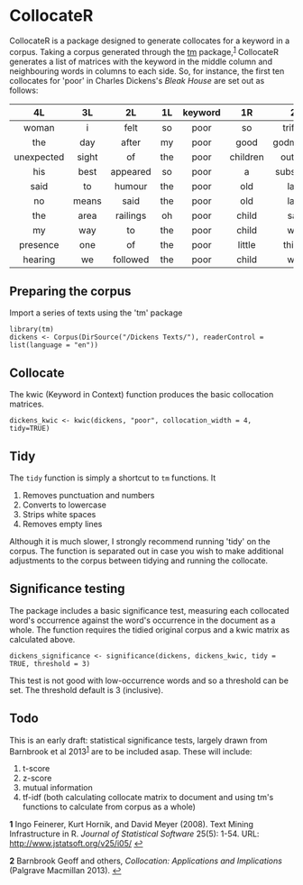 # CollocateR

CollocateR is a package designed to generate collocates for a keyword in a corpus. Taking a corpus generated through the [tm](https://r-forge.r-project.org/projects/tm/) package,<sup id="a1">[1](#f1)</sup> CollocateR generates a list of matrices with the keyword in the middle column and neighbouring words in columns to each side. So, for instance, the first ten collocates for 'poor' in Charles Dickens's *Bleak House* are set out as follows:

|     4L     |  3L   |    2L    | 1L  | keyword |    1R    |     2R     |   3R    |       4R       |
|:----------:|:-----:|:--------:|:---:|:-------:|:--------:|:----------:|:-------:|:--------------:|
|   woman    |   i   |   felt   | so  |  poor   |    so    |  trifling  |   and   |       so       |
|    the     |  day  |  after   | my  |  poor   |   good   | godmother  |   was   |     buried     |
| unexpected | sight |    of    | the |  poor   | children |  outside   | waving  |     their      |
|    his     | best  | appeared | so  |  poor   |    a     | substitute |   for   |      the       |
|    said    |  to   |  humour  | the |  poor   |   old    |    lady    |  that   |       we       |
|     no     | means |   said   | the |  poor   |   old    |    lady    | keeping |       up       |
|    the     | area  | railings | oh  |  poor   |  child   |    said    |    i    |      let       |
|     my     |  way  |    to    | the |  poor   |  child   |    who     |   was   |      one       |
|  presence  |  one  |    of    | the |  poor   |  little  |   things   |  fell   | downstairsdown |
|  hearing   |  we   | followed | the |  poor   |  child   |    who     |   had   |    tumbled     |

## Preparing the corpus

Import a series of texts using the 'tm' package
```
library(tm)
dickens <- Corpus(DirSource("/Dickens Texts/"), readerControl = list(language = "en"))
```

## Collocate

The kwic (Keyword in Context) function produces the basic collocation matrices.

```
dickens_kwic <- kwic(dickens, "poor", collocation_width = 4, tidy=TRUE)
```

## Tidy

The `tidy` function is simply a shortcut to `tm` functions. It

1. Removes punctuation and numbers
2. Converts to lowercase
3. Strips white spaces
4. Removes empty lines

Although it is much slower, I strongly recommend running 'tidy' on the corpus. The function is separated out in case you wish to make additional adjustments to the corpus between tidying and running the collocate.

## Significance testing

The package includes a basic significance test, measuring each collocated word's occurrence against the word's occurrence in the document as a whole. The function requires the tidied original corpus and a kwic matrix as calculated above.

```
dickens_significance <- significance(dickens, dickens_kwic, tidy = TRUE, threshold = 3)
```

This test is not good with low-occurrence words and so a threshold can be set. The threshold default is 3 (inclusive).

## Todo

This is an early draft: statistical significance tests, largely drawn from Barnbrook et al 2013<sup id="a2">[1](#f2)</sup> are to be included asap. These will include:

1. t-score
2. z-score
3. mutual information
4. tf-idf (both calculating collocate matrix to document and using tm's functions to calculate from corpus as a whole)



<!-- footnote -->

<b id="f1">1</b> Ingo Feinerer, Kurt Hornik, and David Meyer (2008). Text Mining Infrastructure in R. _Journal of
  Statistical Software_ 25(5): 1-54. URL: http://www.jstatsoft.org/v25/i05/  [↩](#a1)

 <b id="f2">2</b> Barnbrook Geoff and others, _Collocation: Applications and Implications_ (Palgrave Macmillan 2013). [↩](#a2)


<!-- footnote ends -->
